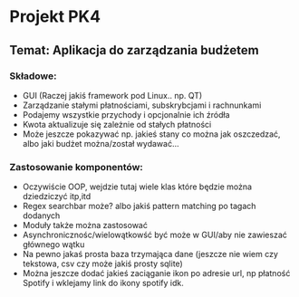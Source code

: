 # Projekt PK4

## Temat: Aplikacja do zarządzania budżetem

### Składowe:

- GUI (Raczej jakiś framework pod Linux.. np. QT)
- Zarządzanie stałymi płatnościami, subskrybcjami i rachnunkami
- Podajemy wszystkie przychody i opcjonalnie ich źródła 
- Kwota aktualizuje się zależnie od stałych płatności 
- Może jeszcze pokazywać np. jakieś stany co można jak oszczedzać, albo jaki budżet można/został wydawać...

### Zastosowanie komponentów:

- Oczywiście OOP, wejdzie tutaj wiele klas które będzie można dziedziczyć itp,itd
- Regex searchbar może? albo jakiś pattern matching po tagach dodanych
- Moduły także można zastosować
- Asynchronicznośc/wielowątkowść być może w GUI/aby nie zawieszać głównego wątku
- Na pewno jakaś prosta baza trzymająca dane (jeszcze nie wiem czy tekstowa, csv czy może jakiś prosty sqlite)
- Można jeszcze dodać jakieś zaciąganie ikon po adresie url, np płatność Spotify i wklejamy link do ikony spotify idk.
